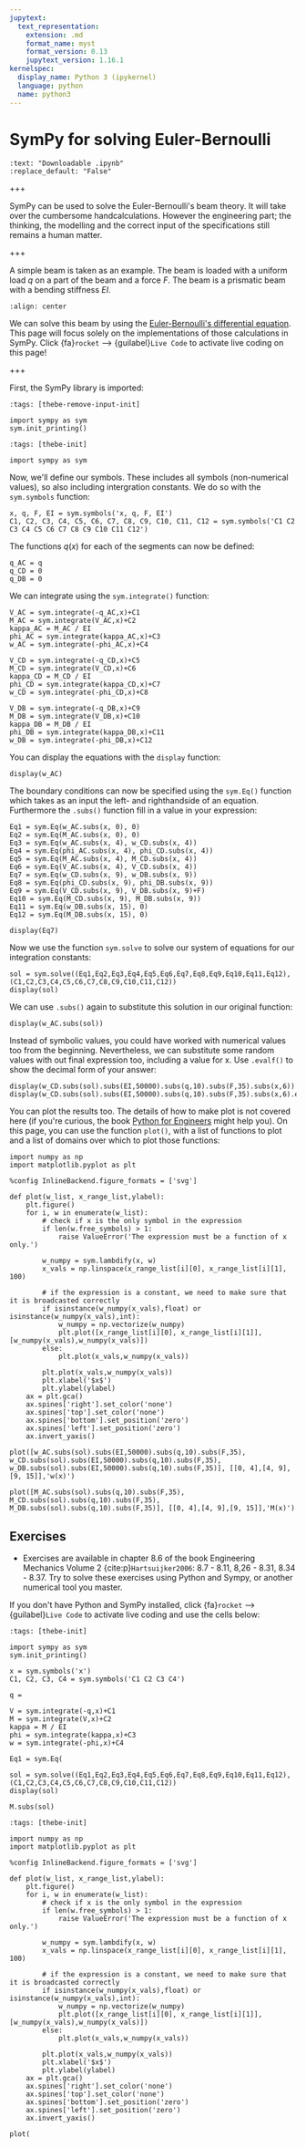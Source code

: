 ```yaml
---
jupytext:
  text_representation:
    extension: .md
    format_name: myst
    format_version: 0.13
    jupytext_version: 1.16.1
kernelspec:
  display_name: Python 3 (ipykernel)
  language: python
  name: python3
---
```


# SymPy for solving Euler-Bernoulli

```{custom_download_link} ./sympy_mech_stripped.ipynb
:text: "Downloadable .ipynb"
:replace_default: "False"
```

+++

SymPy can be used to solve the Euler-Bernoulli's beam theory. It will take over the cumbersome handcalculations. However the engineering part; the thinking, the modelling and the correct input of the specifications still remains a human matter.

+++

A simple beam is taken as an example. The beam is loaded with a uniform load $q$ on a part of the beam and a force $F$. The beam is a prismatic beam with a bending stiffness $EI$.

```{figure} ./sympy_mech_data/beam.svg
:align: center
```

We can solve this beam by using the [Euler-Bernoulli's differential equation](beam_force_ode). This page will focus solely on the implementations of those calculations in SymPy. Click {fa}`rocket` --> {guilabel}`Live Code` to activate live coding on this page!

+++

First, the SymPy library is imported:

```{code-cell} ipython3
:tags: [thebe-remove-input-init]

import sympy as sym
sym.init_printing()
```

```{code-cell} ipython3
:tags: [thebe-init]

import sympy as sym
```

Now, we'll define our symbols. These includes all symbols (non-numerical values), so also including intergration constants. We do so with the `sym.symbols` function:

```{code-cell} ipython3
x, q, F, EI = sym.symbols('x, q, F, EI')
C1, C2, C3, C4, C5, C6, C7, C8, C9, C10, C11, C12 = sym.symbols('C1 C2 C3 C4 C5 C6 C7 C8 C9 C10 C11 C12')
```

The functions $q\left(x\right)$ for each of the segments can now be defined:

```{code-cell} ipython3
q_AC = q
q_CD = 0
q_DB = 0
```

We can integrate using the `sym.integrate()` function:

```{code-cell} ipython3
V_AC = sym.integrate(-q_AC,x)+C1
M_AC = sym.integrate(V_AC,x)+C2
kappa_AC = M_AC / EI
phi_AC = sym.integrate(kappa_AC,x)+C3
w_AC = sym.integrate(-phi_AC,x)+C4

V_CD = sym.integrate(-q_CD,x)+C5
M_CD = sym.integrate(V_CD,x)+C6
kappa_CD = M_CD / EI
phi_CD = sym.integrate(kappa_CD,x)+C7
w_CD = sym.integrate(-phi_CD,x)+C8

V_DB = sym.integrate(-q_DB,x)+C9
M_DB = sym.integrate(V_DB,x)+C10
kappa_DB = M_DB / EI
phi_DB = sym.integrate(kappa_DB,x)+C11
w_DB = sym.integrate(-phi_DB,x)+C12
```

You can display the equations with the `display` function:

```{code-cell} ipython3
display(w_AC)
```

The boundary conditions can now be specified using the `sym.Eq()` function which takes as an input the left- and righthandside of an equation. Furthermore the `.subs()` function fill in a value in your expression:

```{code-cell} ipython3
Eq1 = sym.Eq(w_AC.subs(x, 0), 0) 
Eq2 = sym.Eq(M_AC.subs(x, 0), 0)
Eq3 = sym.Eq(w_AC.subs(x, 4), w_CD.subs(x, 4))
Eq4 = sym.Eq(phi_AC.subs(x, 4), phi_CD.subs(x, 4))
Eq5 = sym.Eq(M_AC.subs(x, 4), M_CD.subs(x, 4))
Eq6 = sym.Eq(V_AC.subs(x, 4), V_CD.subs(x, 4))
Eq7 = sym.Eq(w_CD.subs(x, 9), w_DB.subs(x, 9))
Eq8 = sym.Eq(phi_CD.subs(x, 9), phi_DB.subs(x, 9))
Eq9 = sym.Eq(V_CD.subs(x, 9), V_DB.subs(x, 9)+F)
Eq10 = sym.Eq(M_CD.subs(x, 9), M_DB.subs(x, 9))
Eq11 = sym.Eq(w_DB.subs(x, 15), 0)
Eq12 = sym.Eq(M_DB.subs(x, 15), 0)

display(Eq7)
```

Now we use the function `sym.solve` to solve our system of equations for our integration constants:

```{code-cell} ipython3
sol = sym.solve((Eq1,Eq2,Eq3,Eq4,Eq5,Eq6,Eq7,Eq8,Eq9,Eq10,Eq11,Eq12), (C1,C2,C3,C4,C5,C6,C7,C8,C9,C10,C11,C12))
display(sol)
```

We can use `.subs()` again to substitute this solution in our original function:

```{code-cell} ipython3
display(w_AC.subs(sol))
```

Instead of symbolic values, you could have worked with numerical values too from the beginning. Nevertheless, we can substitute some random values with out final expression too, including a value for x. Use `.evalf()` to show the decimal form of your answer:

```{code-cell} ipython3
display(w_CD.subs(sol).subs(EI,50000).subs(q,10).subs(F,35).subs(x,6))
display(w_CD.subs(sol).subs(EI,50000).subs(q,10).subs(F,35).subs(x,6).evalf())
```

You can plot the results too. The details of how to make plot is not covered here (if you're curious, the book [Python for Engineers](https://teachbooks.github.io/learn-python) might help you). On this page, you can use the function `plot()`, with a list of functions to plot and a list of domains over which to plot those functions:

```{code-cell} ipython3
import numpy as np
import matplotlib.pyplot as plt

%config InlineBackend.figure_formats = ['svg']

def plot(w_list, x_range_list,ylabel):
    plt.figure()
    for i, w in enumerate(w_list):
        # check if x is the only symbol in the expression
        if len(w.free_symbols) > 1:
            raise ValueError('The expression must be a function of x only.')
        
        w_numpy = sym.lambdify(x, w)
        x_vals = np.linspace(x_range_list[i][0], x_range_list[i][1], 100)
        
        # if the expression is a constant, we need to make sure that it is broadcasted correctly
        if isinstance(w_numpy(x_vals),float) or isinstance(w_numpy(x_vals),int):
            w_numpy = np.vectorize(w_numpy)
            plt.plot([x_range_list[i][0], x_range_list[i][1]],[w_numpy(x_vals),w_numpy(x_vals)])
        else:
            plt.plot(x_vals,w_numpy(x_vals))

        plt.plot(x_vals,w_numpy(x_vals))
        plt.xlabel('$x$')
        plt.ylabel(ylabel)
    ax = plt.gca()
    ax.spines['right'].set_color('none')
    ax.spines['top'].set_color('none')
    ax.spines['bottom'].set_position('zero')
    ax.spines['left'].set_position('zero')
    ax.invert_yaxis()
```

```{code-cell} ipython3
plot([w_AC.subs(sol).subs(EI,50000).subs(q,10).subs(F,35), w_CD.subs(sol).subs(EI,50000).subs(q,10).subs(F,35), w_DB.subs(sol).subs(EI,50000).subs(q,10).subs(F,35)], [[0, 4],[4, 9],[9, 15]],'w(x)')
```

```{code-cell} ipython3
plot([M_AC.subs(sol).subs(q,10).subs(F,35), M_CD.subs(sol).subs(q,10).subs(F,35), M_DB.subs(sol).subs(q,10).subs(F,35)], [[0, 4],[4, 9],[9, 15]],'M(x)')
```

## Exercises
- Exercises are available in chapter 8.6 of the book Engineering Mechanics Volume 2 {cite:p}`Hartsuijker2006`: 8.7 - 8.11, 8,26 - 8.31, 8.34 - 8.37. Try to solve these exercises using Python and Sympy, or another numerical tool you master.

If you don't have Python and SymPy installed, click {fa}`rocket` --> {guilabel}`Live Code` to activate live coding and use the cells below:

```{code-cell} ipython3
:tags: [thebe-init]

import sympy as sym
sym.init_printing()
```

```{code-cell} ipython3
x = sym.symbols('x')
C1, C2, C3, C4 = sym.symbols('C1 C2 C3 C4')
```

```{code-cell} ipython3
q = 
```

```{code-cell} ipython3
V = sym.integrate(-q,x)+C1
M = sym.integrate(V,x)+C2
kappa = M / EI
phi = sym.integrate(kappa,x)+C3
w = sym.integrate(-phi,x)+C4
```

```{code-cell} ipython3
Eq1 = sym.Eq(
```

```{code-cell} ipython3
sol = sym.solve((Eq1,Eq2,Eq3,Eq4,Eq5,Eq6,Eq7,Eq8,Eq9,Eq10,Eq11,Eq12), (C1,C2,C3,C4,C5,C6,C7,C8,C9,C10,C11,C12))
display(sol)
```

```{code-cell} ipython3
M.subs(sol)
```

```{code-cell} ipython3
:tags: [thebe-init]

import numpy as np
import matplotlib.pyplot as plt

%config InlineBackend.figure_formats = ['svg']

def plot(w_list, x_range_list,ylabel):
    plt.figure()
    for i, w in enumerate(w_list):
        # check if x is the only symbol in the expression
        if len(w.free_symbols) > 1:
            raise ValueError('The expression must be a function of x only.')
        
        w_numpy = sym.lambdify(x, w)
        x_vals = np.linspace(x_range_list[i][0], x_range_list[i][1], 100)
        
        # if the expression is a constant, we need to make sure that it is broadcasted correctly
        if isinstance(w_numpy(x_vals),float) or isinstance(w_numpy(x_vals),int):
            w_numpy = np.vectorize(w_numpy)
            plt.plot([x_range_list[i][0], x_range_list[i][1]],[w_numpy(x_vals),w_numpy(x_vals)])
        else:
            plt.plot(x_vals,w_numpy(x_vals))

        plt.plot(x_vals,w_numpy(x_vals))
        plt.xlabel('$x$')
        plt.ylabel(ylabel)
    ax = plt.gca()
    ax.spines['right'].set_color('none')
    ax.spines['top'].set_color('none')
    ax.spines['bottom'].set_position('zero')
    ax.spines['left'].set_position('zero')
    ax.invert_yaxis()
```

```{code-cell} ipython3
plot(
```
